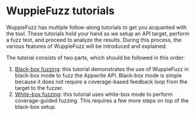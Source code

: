 # WuppieFuzz tutorials

WuppieFuzz has multiple follow-along tutorials to get you acquanted with the tool. These tutorials hold your hand as we setup an API target, perform a fuzz test, and proceed to analyze the results. During this process, the various features of WuppieFuzz will be introduced and explained.

The tutorial consists of two parts, which should be followed in this order:
1. [Black-box fuzzing](01_blackbox): this tutorial demonstrates the use of WuppieFuzz in black-box mode to fuzz the Appwrite API. Black-box mode is simple because it does not require a coverage-based feedback loop from the target to the fuzzer.
2. [White-box fuzzing](02_whitebox): this tutorial uses white-box mode to perform coverage-guided fuzzing. This requires a few more steps on top of the black-box setup.
